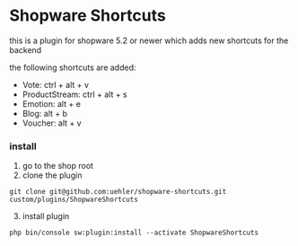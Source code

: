 # Shopware Shortcuts

this is a plugin for shopware 5.2 or newer which adds new shortcuts for the backend

the following shortcuts are added:

- Vote: ctrl + alt + v 
- ProductStream: ctrl + alt + s 
- Emotion: alt + e 
- Blog: alt + b 
- Voucher: alt + v


### install

1) go to the shop root
2) clone the plugin
```
git clone git@github.com:uehler/shopware-shortcuts.git custom/plugins/ShopwareShortcuts
```
3) install plugin
```
php bin/console sw:plugin:install --activate ShopwareShortcuts
```